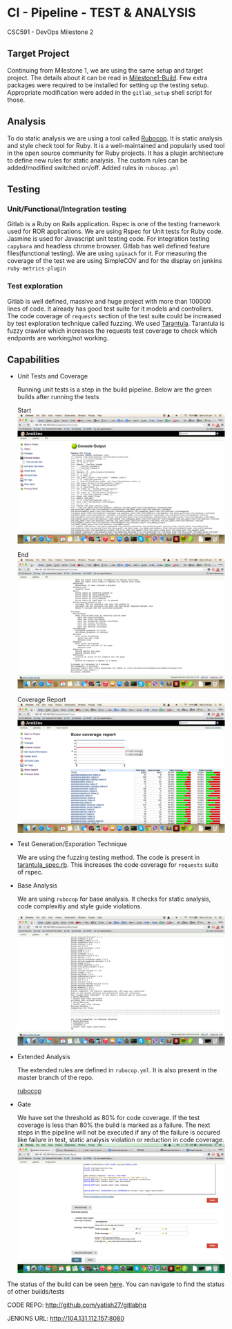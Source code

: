 # CI - Pipeline - TEST & ANALYSIS

CSC591 - DevOps Milestone 2 

## Target Project
Continuing from Milestone 1, we are using the same setup and target project. The details about it can be read in [Milestone1-Build](./../docs/Build.md). 
Few extra packages were required to be installed for setting up the testing setup. Appropriate modification were added in the `gitlab_setup` shell script for those.

## Analysis
To do static analysis we are using a tool called [Rubocop](https://github.com/bbatsov/rubocop). It is static analysis and style check tool for Ruby. It is a well-maintained and popularly used tool in the open source community for Ruby projects. It has a plugin architecture to define new rules for static analysis. The custom rules can be added/modified switched on/off.
Added rules in `rubocop.yml` 


## Testing

### Unit/Functional/Integration testing 
Gitlab is a Ruby on Rails application. Rspec is one of the testing framework used for ROR applications. We are using Rspec for Unit tests for Ruby code. Jasmine is used for Javascript unit testing code. 
For integration testing `capybara` and headless chrome browser. 
Gitlab has well defined feature files(functional testing). We are using `spinach` for it.
For measuring the coverage of the test we are using SimpleCOV and for the display on jenkins `ruby-metrics-plugin`

### Test exploration
Gitlab is well defined, massive and huge project with more than 100000 lines of code. It already has good test suite for it models and controllers.
The code coverage of `requests` section of the test suite could be increased by test exploration technique called fuzzing.
We used [Tarantula](https://github.com/relevance/tarantula). Tarantula is fuzzy crawler which increases the requests test coverage to check which endpoints are working/not working.


## Capabilities

* Unit Tests and Coverage

    Running unit tests is a step in the build pipeline.  Below are the green builds after running the tests

    Start
    ![Start](./../imgs/green_test_1.png)

    End
    ![End](./../imgs/green_test_2.png)

    Coverage Report
    ![coverage](./../imgs/coverage_report.png)

* Test Generation/Exporation Technique
    
    We are using the fuzzing testing method. The code is present in 
    [tarantula_spec.rb](./../scripts/tarantula_spec.rb). This increases the code coverage for `requests` suite of rspec.

* Base Analysis

    We are using `rubocop`  for base analysis. It checks for static analysis, code complexitiy and style guide violations. 

    ![Base Analysis](./../imgs/static_analysis.png)

* Extended Analysis
    
    The extended rules are defined in `rubocop.yml`. It is also present in the master branch of the repo.
    
    [rubocop](./../scripts/rubocop.yml)    

* Gate
    
    We have set the threshold as 80% for code coverage. If the test coverage is less than 80% the build is marked as a failure. The next steps in the pipeline will not be executed if any of the failure is occured like failure in test, static analysis violation or reduction in code coverage.
    ![Base Analysis](./../imgs/threshold.png)

The status of the build can be seen [here](http://104.131.112.157:8080/job/gitlabhq/66/console). You can navigate to find the status of other builds/tests

CODE REPO: http://github.com/yatish27/gitlabhq

JENKINS URL: http://104.131.112.157:8080    





